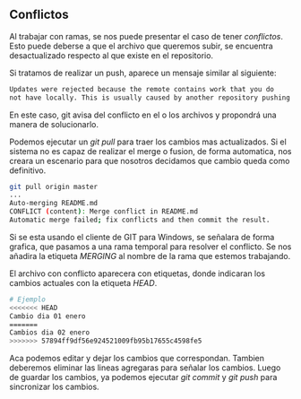 ## Conflictos

Al trabajar con ramas, se nos puede presentar el caso de tener *conflictos*.
Esto puede deberse a que el archivo que queremos subir, se encuentra desactualizado respecto al que existe en el repositorio.

Si tratamos de realizar un push, aparece un mensaje similar al siguiente:

```sh
Updates were rejected because the remote contains work that you do
not have locally. This is usually caused by another repository pushing to the same ref. You may want to first integrate the remote changes
```

En este caso, git avisa del conflicto en el o los archivos y propondrá una manera de solucionarlo.

Podemos ejecutar un *git pull* para traer los cambios mas actualizados. Si el sistema no es capaz de realizar el merge o fusion, de forma automatica, nos creara un escenario para que nosotros decidamos que cambio queda como definitivo.

```sh
git pull origin master
...
Auto-merging README.md
CONFLICT (content): Merge conflict in README.md
Automatic merge failed; fix conflicts and then commit the result.
```

Si se esta usando el cliente de GIT para Windows, se señalara de forma grafica, que pasamos a una rama temporal para resolver el conflicto. Se nos añadira la etiqueta *MERGING* al nombre de la rama que estemos trabajando.

El archivo con conflicto aparecera con etiquetas, donde indicaran los cambios actuales con la etiqueta *HEAD*.

```sh
# Ejemplo
<<<<<<< HEAD
Cambio dia 01 enero
=======
Cambios dia 02 enero
>>>>>>> 57894ff9df56e924521009fb95b17655c4598fe5
```
Aca podemos editar y dejar los cambios que correspondan. Tambien deberemos eliminar las lineas agregaras para señalar los cambios. Luego de guardar los cambios, ya podemos ejecutar *git commit* y *git push* para sincronizar los cambios.
